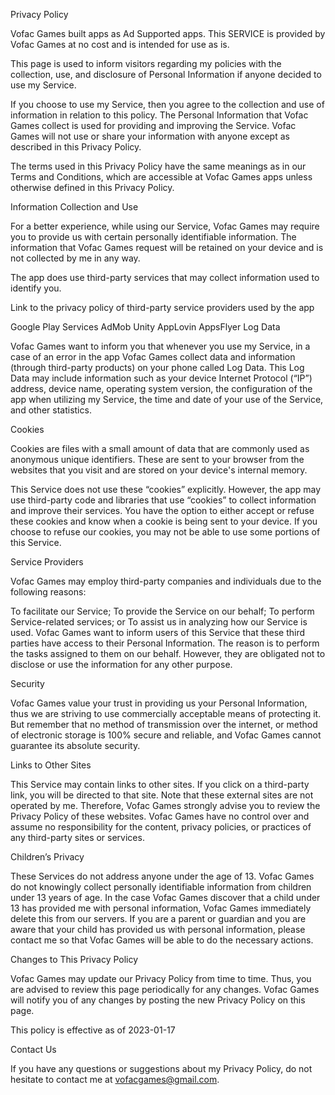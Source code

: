 Privacy Policy

Vofac Games built apps as Ad Supported apps. This SERVICE is provided by Vofac Games at no cost and is intended for use as is.

This page is used to inform visitors regarding my policies with the collection, use, and disclosure of Personal Information if anyone decided to use my Service.

If you choose to use my Service, then you agree to the collection and use of information in relation to this policy. The Personal Information that Vofac Games collect is used for providing and improving the Service. Vofac Games will not use or share your information with anyone except as described in this Privacy Policy.

The terms used in this Privacy Policy have the same meanings as in our Terms and Conditions, which are accessible at Vofac Games apps unless otherwise defined in this Privacy Policy.

Information Collection and Use

For a better experience, while using our Service, Vofac Games may require you to provide us with certain personally identifiable information. The information that Vofac Games request will be retained on your device and is not collected by me in any way.

The app does use third-party services that may collect information used to identify you.

Link to the privacy policy of third-party service providers used by the app

Google Play Services
AdMob
Unity
AppLovin
AppsFlyer
Log Data

Vofac Games want to inform you that whenever you use my Service, in a case of an error in the app Vofac Games collect data and information (through third-party products) on your phone called Log Data. This Log Data may include information such as your device Internet Protocol (“IP”) address, device name, operating system version, the configuration of the app when utilizing my Service, the time and date of your use of the Service, and other statistics.

Cookies

Cookies are files with a small amount of data that are commonly used as anonymous unique identifiers. These are sent to your browser from the websites that you visit and are stored on your device's internal memory.

This Service does not use these “cookies” explicitly. However, the app may use third-party code and libraries that use “cookies” to collect information and improve their services. You have the option to either accept or refuse these cookies and know when a cookie is being sent to your device. If you choose to refuse our cookies, you may not be able to use some portions of this Service.

Service Providers

Vofac Games may employ third-party companies and individuals due to the following reasons:

To facilitate our Service;
To provide the Service on our behalf;
To perform Service-related services; or
To assist us in analyzing how our Service is used.
Vofac Games want to inform users of this Service that these third parties have access to their Personal Information. The reason is to perform the tasks assigned to them on our behalf. However, they are obligated not to disclose or use the information for any other purpose.

Security

Vofac Games value your trust in providing us your Personal Information, thus we are striving to use commercially acceptable means of protecting it. But remember that no method of transmission over the internet, or method of electronic storage is 100% secure and reliable, and Vofac Games cannot guarantee its absolute security.

Links to Other Sites

This Service may contain links to other sites. If you click on a third-party link, you will be directed to that site. Note that these external sites are not operated by me. Therefore, Vofac Games strongly advise you to review the Privacy Policy of these websites. Vofac Games have no control over and assume no responsibility for the content, privacy policies, or practices of any third-party sites or services.

Children’s Privacy

These Services do not address anyone under the age of 13. Vofac Games do not knowingly collect personally identifiable information from children under 13 years of age. In the case Vofac Games discover that a child under 13 has provided me with personal information, Vofac Games immediately delete this from our servers. If you are a parent or guardian and you are aware that your child has provided us with personal information, please contact me so that Vofac Games will be able to do the necessary actions.

Changes to This Privacy Policy

Vofac Games may update our Privacy Policy from time to time. Thus, you are advised to review this page periodically for any changes. Vofac Games will notify you of any changes by posting the new Privacy Policy on this page.

This policy is effective as of 2023-01-17

Contact Us

If you have any questions or suggestions about my Privacy Policy, do not hesitate to contact me at vofacgames@gmail.com.
